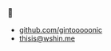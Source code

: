 ### 👋

- [github.com/gintooooonic](https://github.com/gintooooonic)
- [thisis@wshin.me](mailto:thisis@wshin.me)
